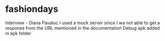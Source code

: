 # fashiondays
Interview - Diana Pavaluc
I used a mock server since I wa not able to get a response from the URL mentioned in the documentation
Debug apk added in apk folder